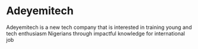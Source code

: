 # Adeyemitech
Adeyemitech is a new tech company that is interested in training young and tech enthusiasm Nigerians through impactful knowledge for  international job
